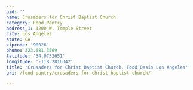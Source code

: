 ```yaml
---
uid: ''
name: Crusaders for Christ Baptist Church
category: Food Pantry
address_1: 3200 W. Temple Street
city: Los Angeles
state: CA
zipcode: '90026'
phone: 323.681.3569
latitude: '34.0752651'
longitude: '-118.2816342'
title: 'Crusaders for Christ Baptist Church, Food Oasis Los Angeles'
uri: /food-pantry/crusaders-for-christ-baptist-church/

---
```

